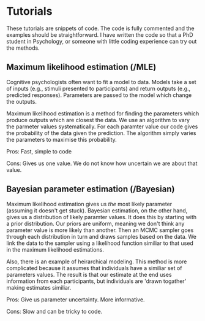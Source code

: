 # Tutorials

These tutorials are snippets of code. The code is fully commented and the examples should be straightforward.
I have written the code so that a PhD student in Psychology, or someone with little coding experience 
can try out the methods.

## Maximum likelihood estimation (/MLE)

Cognitive psychologists often want to fit a model to data. Models take a set of inputs (e.g., stimuli presented to participants) 
and return outputs (e.g., predicted responses). Parameters are passed to the model which change the outputs.

Maximum likelihood estimation is a method for finding the parameters which produce outputs which are closest the data. We use an 
algorithm to vary the parmeter values systematically. For each paramter value our code gives the probability of the data given 
the prediction. The algorithm simply varies the parameters to maximise this probability.

Pros: Fast, simple to code

Cons: Gives us one value. We do not know how uncertain we are about that value.

## Bayesian parameter estimation (/Bayesian)

Maximum likelihood estimation gives us *the* most likely parameter (assuming it doesn't get stuck). Bayesian estimation, on the other hand, 
gives us a distribution of likely paramter values. It does this by starting with a prior distribution. Our priors are uniform, meaning we don't
 think any parameter value is more likely than another. Then an MCMC sampler goes through each distribution in turn and draws samples based 
on the data. We link the data to the sampler using a likelihood function similiar to that used in the maximum likelihood estimations.

Also, there is an example of heirarchical modeling. This method is more complicated because it assumes that individuals have a similiar set of 
parameters values. The result is that our estimate at the end uses information from each participants, but individuals are 'drawn togather' making 
estimates similiar. 

Pros: Give us parameter uncertainty. More informative.

Cons: Slow and can be tricky to code.
